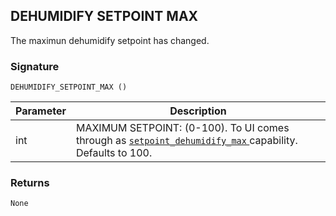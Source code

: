 ## DEHUMIDIFY SETPOINT MAX

The maximun dehumidify setpoint has changed.

### Signature

`DEHUMIDIFY_SETPOINT_MAX ()`


| Parameter | Description |
| --- | --- |
| int | MAXIMUM SETPOINT: (0-100). To UI comes through as [`setpoint_dehumidify_max` ][1]capability. Defaults to 100. |


### Returns

`None
`

[1]:	https://snap-one.github.io/docs-driverworks-proxyprotocol/#thermostat-capabilities